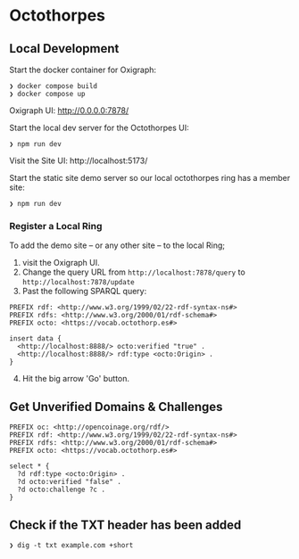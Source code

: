 # Octothorpes

## Local Development

Start the docker container for Oxigraph:
```
❯ docker compose build
❯ docker compose up
```
Oxigraph UI:
http://0.0.0.0:7878/

Start the local dev server for the Octothorpes UI:
```
❯ npm run dev
````

Visit the Site UI:
http://localhost:5173/

Start the static site demo server so our local octothorpes ring has a member site:
```
❯ npm run dev
```

### Register a Local Ring

To add the demo site – or any other site – to the local Ring;

1. visit the Oxigraph UI.
2. Change the query URL from `http://localhost:7878/query` to `http://localhost:7878/update`
3. Past the following SPARQL query:

```
PREFIX rdf: <http://www.w3.org/1999/02/22-rdf-syntax-ns#>
PREFIX rdfs: <http://www.w3.org/2000/01/rdf-schema#>
PREFIX octo: <https://vocab.octothorp.es#>

insert data {
  <http://localhost:8888/> octo:verified "true" .
  <http://localhost:8888/> rdf:type <octo:Origin> .
}
```

4. Hit the big arrow 'Go' button.

## Get Unverified Domains & Challenges

```
PREFIX oc: <http://opencoinage.org/rdf/>
PREFIX rdf: <http://www.w3.org/1999/02/22-rdf-syntax-ns#>
PREFIX rdfs: <http://www.w3.org/2000/01/rdf-schema#>
PREFIX octo: <https://vocab.octothorp.es#>

select * {
  ?d rdf:type <octo:Origin> .
  ?d octo:verified "false" .
  ?d octo:challenge ?c .
}
```

## Check if the TXT header has been added

```
❯ dig -t txt example.com +short
```


